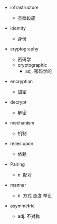 - infrastructure
  - 基础设施
- identity
  - 身份
- cryptography
  - 密码学
  - cryptographic
    - adj. 密码学的
- encryption
  - 加密
- decrypt
  - 解密
- mechanism
  - 机制
- relies upon
  - 依赖

- Pairing
  - n. 配对
- manner
  - n. 方式 态度 举止
- asymmetric
  - adj. 不对称

